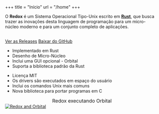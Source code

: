 +++
title = "Início"
url = "/home"
+++
<div class="row install-row">
  <div class="col-md-8">
    <p class="pitch">
      O <b>Redox</b> é um Sistema Operacional Tipo-Unix escrito em <a style="color: inherit;" href="https://www.rust-lang.org/"><b>Rust</b></a>,
      que busca trazer as inovações desta linguagem de programação para um micro-núcleo moderno e para um conjunto completo de aplicações.
    </p>
  </div>
  <div class="col-md-4 install-box">
    <br/>
    <a class="btn btn-primary" href="https://github.com/redox-os/redox/releases">Ver as Releases</a>
    <a class="btn btn-default" href="https://github.com/redox-os/redox/">Baixar do GitHub</a>
  </div>
</div>
<div class="row features">
  <div class="col-md-6">
    <ul class="laundry-list" style="margin-bottom: 0px;">
      <li>Implementado em Rust</li>
      <li>Desenho de Micro-Núcleo</li>
      <li>Inclui uma GUI opcional - Orbital</li>
      <li>Suporta a biblioteca padrão da Rust</li>
    </ul>
  </div>
  <div class="col-md-6">
    <ul class="laundry-list">
      <li>Licença MIT</li>
      <li>Os drivers são executados em espaço do usuário</li>
      <li>Inclui os comandos Unix mais comuns</li>
      <li>Nova biblioteca para portar programas em C</li>
    </ul>
  </div>
</div>
<div class="row features">
  <div class="col-sm-12">
    <div style="font-size: 16px; text-align: center;">
      Redox executando Orbital
    </div>
    <a href="/img/redox-orbital/large.png">
      <picture>
        <source media="(min-width: 1300px)" srcset="/img/redox-orbital/large.webp" type="image/webp">
        <source media="(min-width: 640px)" srcset="/img/redox-orbital/medium.webp" type="image/webp">
        <source media="(min-width: 320px)" srcset="/img/redox-orbital/medium.webp" type="image/webp">
        <source media="(min-width: 1300px)" srcset="/img/redox-orbital/large.png" type="image/png">
        <source media="(min-width: 640px)" srcset="/img/redox-orbital/medium.png" type="image/png">
        <source media="(min-width: 320px)" srcset="/img/redox-orbital/small.png" type="image/png">
        <img src="/img/redox-orbital/medium.png" class="img-responsive" alt="Redox and Orbital">
      </picture>
    </a>
  </div>
</div>
